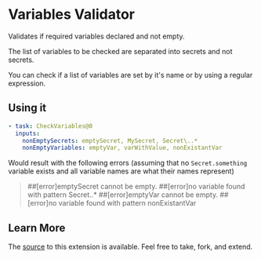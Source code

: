 # Variables Validator

Validates if required variables declared and not empty.

The list of variables to be checked are separated into secrets and not secrets.

You can check if a list of variables are set by it's name or by using a regular expression.

## Using it

```yml
- task: CheckVariables@0
  inputs:
    nonEmptySecrets: emptySecret, MySecret, Secret\..*
    nonEmptyVariables: emptyVar, varWithValue, nonExistantVar
```

Would result with the following errors (assuming that no `Secret.something` variable exists and all variable names are what their names represent)

> ##[error]emptySecret cannot be empty.
> ##[error]no variable found with pattern Secret\..*
> ##[error]emptyVar cannot be empty.
> ##[error]no variable found with pattern nonExistantVar


## Learn More

The [source](https://github.com/tspascoal/azure-pipelines-validate-variables) to this extension is available. Feel free to take, fork, and extend.
